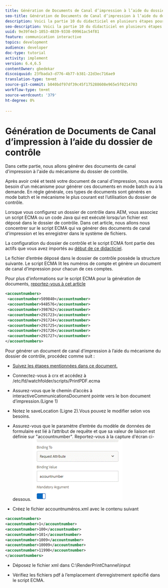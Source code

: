 ```yaml
---
title: Génération de Documents de Canal d’impression à l’aide du dossier de contrôle
seo-title: Génération de Documents de Canal d’impression à l’aide du dossier de contrôle
description: Voici la partie 10 du didacticiel en plusieurs étapes pour créer votre premier document de communications interactives pour le canal d'impression. Dans cette partie, nous allons générer des documents de canal d'impression à l'aide du mécanisme du dossier de contrôle.
seo-description: Voici la partie 10 du didacticiel en plusieurs étapes pour créer votre premier document de communications interactives pour le canal d'impression. Dans cette partie, nous allons générer des documents de canal d'impression à l'aide du mécanisme du dossier de contrôle.
uuid: 9e39f4e3-1053-4839-9338-09961ac54f81
feature: communication interactive
topics: development
audience: developer
doc-type: tutorial
activity: implement
version: 6.4,6.5
contentOwner: gbedekar
discoiquuid: 23fbada3-d776-4b77-b381-22d3ec716ae9
translation-type: tm+mt
source-git-commit: b040bdf97df39c45f175288608e965e5f0214703
workflow-type: tm+mt
source-wordcount: '379'
ht-degree: 0%

---
```



# Génération de Documents de Canal d’impression à l’aide du dossier de contrôle

Dans cette partie, nous allons générer des documents de canal d&#39;impression à l&#39;aide du mécanisme du dossier de contrôle.

Après avoir créé et testé votre document de canal d&#39;impression, nous avons besoin d&#39;un mécanisme pour générer ces documents en mode batch ou à la demande. En règle générale, ces types de documents sont générés en mode batch et le mécanisme le plus courant est l’utilisation du dossier de contrôle.

Lorsque vous configurez un dossier de contrôle dans AEM, vous associez un script ECMA ou un code Java qui est exécuté lorsqu’un fichier est déposé dans le dossier de contrôle. Dans cet article, nous allons nous concentrer sur le script ECMA qui va générer des documents de canal d&#39;impression et les enregistrer dans le système de fichiers.

La configuration du dossier de contrôle et le script ECMA font partie des actifs que vous avez importés au [début de ce didacticiel](introduction.md).

Le fichier d’entrée déposé dans le dossier de contrôle possède la structure suivante. Le script ECMA lit les numéros de compte et génère un document de canal d’impression pour chacun de ces comptes.

Pour plus d&#39;informations sur le script ECMA pour la génération de documents, [reportez-vous à cet article](/help/forms/interactive-communications/generating-interactive-communications-print-document-using-api-tutorial-use.md)

```xml
<accountnumbers>
 <accountnumber>509840</accountnumber>
 <accountnumber>948576</accountnumber>
 <accountnumber>398762</accountnumber>
 <accountnumber>291723</accountnumber>
 <accountnumber>291724</accountnumber>
 <accountnumber>291725</accountnumber>
 <accountnumber>291726</accountnumber>
 <accountnumber>291727</accountnumber>
</accountnumbers>
```

Pour générer un document de canal d’impression à l’aide du mécanisme du dossier de contrôle, procédez comme suit :

* [Suivez les étapes mentionnées dans ce document.](/help/forms/adaptive-forms/service-user-tutorial-develop.md)

* Connectez-vous à crx et accédez à /etc/fd/watchfolder/scripts/PrintPDF.ecma

* Assurez-vous que le chemin d’accès à interactiveCommunicationsDocument pointe vers le bon document d’impression.(Ligne 1)
* Notez le saveLocation (Ligne 2).Vous pouvez le modifier selon vos besoins.
* Assurez-vous que le paramètre d’entrée du modèle de données de formulaire est lié à l’attribut de requête et que sa valeur de liaison est définie sur &quot;accountnumber&quot;. Reportez-vous à la capture d&#39;écran ci-dessous.
   ![request](assets/requestattributeprintchannel.gif)

* Créez le fichier accountnuméros.xml avec le contenu suivant

```xml
<accountnumbers>
<accountnumber>1</accountnumber>
<accountnumber>100</accountnumber>
<accountnumber>101</accountnumber>
<accountnumber>1009</accountnumber>
<accountnumber>10009</accountnumber>
<accountnumber>11990</accountnumber>
</accountnumbers>
```

* Déposez le fichier xml dans C:\RenderPrintChannel\input

* Vérifiez les fichiers pdf à l’emplacement d’enregistrement spécifié dans le script ECMA.




